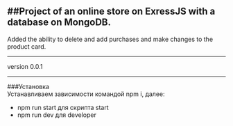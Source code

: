 ## ##Project of an online store on ExressJS with a database on MongoDB.

Added the ability to delete and add purchases and make changes to the product card.

---

version 0.0.1

---

###Установка  
Устанавливаем зависимости командой npm i, далее:

- npm run start для скрипта start
- npm run dev для developer
